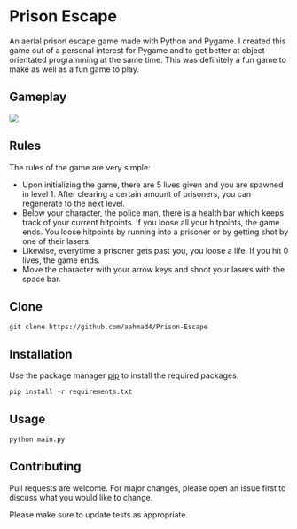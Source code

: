 # Prison Escape 

An aerial prison escape game made with Python and Pygame. I created this game out of a personal interest for Pygame and to get better at object orientated programming at the same time. This was definitely a fun game to make as well as a fun game to play.

## Gameplay

![](https://im6.ezgif.com/tmp/ezgif-6-5a66664a8b37.gif)

## Rules

The rules of the game are very simple:
* Upon initializing the game, there are 5 lives given and you are spawned in level 1. After clearing a certain amount of prisoners, you can regenerate to the next level. 
* Below your character, the police man, there is a health bar which keeps track of your current hitpoints. If you loose all your hitpoints, the game ends. You loose hitpoints by running into a prisoner or by getting shot by one of their lasers.
* Likewise, everytime a prisoner gets past you, you loose a life. If you hit 0 lives, the game ends.
* Move the character with your arrow keys and shoot your lasers with the space bar. 

## Clone
```
git clone https://github.com/aahmad4/Prison-Escape
```

## Installation

Use the package manager [pip](https://pip.pypa.io/en/stable/) to install the required packages.
```
pip install -r requirements.txt
```

## Usage

```
python main.py
```

## Contributing

Pull requests are welcome. For major changes, please open an issue first to discuss what you would like to change.

Please make sure to update tests as appropriate.
